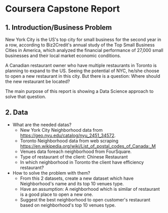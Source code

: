 # Coursera Capstone Report
## 1. Introduction/Business Problem
New York City is the US's top city for small business for the second year in a row, according to Biz2Credit's annual study of the Top Small Business Cities in America, which analyzed the financial performance of 27,000 small businesses and their local market economic conditions.

A Canadian restaurant owner who have multiple restaurants in Toronto is planning to expand to the US. Seeing the potential of NYC, he/she choose to open a new restaurant in this city. But there is a question: Where should the new restaurant be located? 

The main purpose of this report is showing a Data Science approach to solve that question.
## 2. Data
* What are the needed datas?
  * New York City Neighborhood data from https://geo.nyu.edu/catalog/nyu_2451_34572.
  * Toronto Neighborhood data from web scraping https://en.wikipedia.org/wiki/List_of_postal_codes_of_Canada:_M
  * Venues data foreach neighborhood from FourSquare.
  * Type of restaurant of the client: Chinese Restaurant
  * In which neighborhood in Toronto the client have efficiency restaurant?
* How to solve the problem with them?
  * From this 2 datasets, create a new dataset which have Neighborhood's name and its top 10 venues type.
  * Have an assumption: A neighborhood which is similar  of restaurant is a good place to open a new one.
  * Suggest the best neighborhood to open customer's restaurant based on neighborhood's top 10 venues type.
